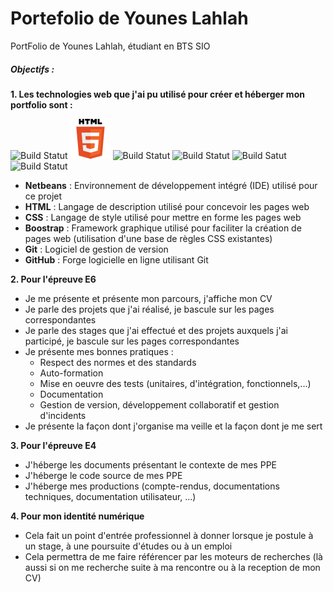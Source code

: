 # Portefolio de Younes Lahlah
PortFolio de Younes Lahlah, étudiant en BTS SIO
##### Objectifs : 
 **1. Les technologies web que j'ai pu utilisé pour créer et héberger mon portfolio sont :**

![Build Statut](https://github.com/YounesLahlah/youneslahlah.portfolio.io/blob/main/NetBeans%20(Personnalis%C3%A9).png)  ![Build Statut](https://github.com/YounesLahlah/youneslahlah.portfolio.io/blob/main/html5%20(Personnalis%C3%A9)%20(Personnalis%C3%A9).png) ![Build Statut](https://github.com/YounesLahlah/youneslahlah.portfolio.io/blob/main/css3%20(Personnalis%C3%A9).png) ![Build Statut](https://github.com/YounesLahlah/youneslahlah.portfolio.io/blob/main/bootstrap-logo%20(Personnalis%C3%A9).jpg) ![Build Satut](https://github.com/YounesLahlah/youneslahlah.portfolio.io/blob/main/git%20(Personnalis%C3%A9).jpg) ![Build Statut](https://github.com/YounesLahlah/youneslahlah.portfolio.io/blob/main/github%20(Personnalis%C3%A9).png)

* **Netbeans** : Environnement de développement intégré (IDE) utilisé pour ce projet
* **HTML** : Langage de description utilisé pour concevoir les pages web
* **CSS** : Langage de style utilisé pour mettre en forme les pages web 
* **Boostrap** : Framework graphique utilisé pour faciliter la création de pages web (utilisation d'une base de règles CSS existantes)
* **Git** : Logiciel de gestion de version
* **GitHub** : Forge logicielle en ligne utilisant Git

 **2. Pour l'épreuve E6**
* Je me présente et présente mon parcours, j'affiche mon CV
* Je parle des projets que j'ai réalisé, je bascule sur les pages correspondantes 
* Je parle des stages que j'ai effectué et des projets auxquels j'ai participé, je bascule sur les pages correspondantes
* Je présente mes bonnes pratiques :
    * Respect des normes et des standards
    * Auto-formation
    * Mise en oeuvre des tests (unitaires, d'intégration, fonctionnels,...)
    * Documentation
    * Gestion de version, développement collaboratif et gestion d'incidents
* Je présente la façon dont j'organise ma veille et la façon dont je me sert

**3. Pour l'épreuve E4**
* J'héberge les documents présentant le contexte de mes PPE
* J'héberge le code source de mes PPE 
* J'héberge mes productions (compte-rendus, documentations techniques, documentation utilisateur, ...)

**4. Pour mon identité numérique**
* Cela fait un point d'entrée professionnel à donner lorsque je postule à un stage, à une poursuite d'études ou à un emploi
* Cela permettra de me faire référencer par les moteurs de recherches (là aussi si on me recherche suite à ma rencontre ou à la reception de mon CV)

